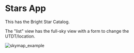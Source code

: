 # Stars App

This has the Bright Star Catalog.

The "list" view has the full-sky view with a form to change the UTDT/location.

![skymap_example](https://user-images.githubusercontent.com/485748/147896893-eb9bf2b3-43d7-485a-81be-a50dd603e5d9.png)

